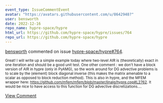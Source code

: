 ```yaml
---
event_type: IssueCommentEvent
avatar: "https://avatars.githubusercontent.com/u/8642948?"
user: bensworth
date: 2022-12-16
repo_name: hypre-space/hypre
html_url: https://github.com/hypre-space/hypre/issues/764
repo_url: https://github.com/hypre-space/hypre
---
```


<a href='https://github.com/bensworth' target='_blank'>bensworth</a> commented on issue <a href='https://github.com/hypre-space/hypre/issues/764' target='_blank'>hypre-space/hypre#764</a>.

<small>Great! I will write up a simple example today where two-level AIR is (theoretically) exact in one iteration and should be a good unit test. One other comment : we don't have a block version of AIR in hypre (only in PyAMG), so the work around for DG advective problems is to scale by the (element) block diagonal inverse (this makes the matrix amenable to a scalar as opposed to block reduction method). This is also in hypre, and the MFEM wrapper here: https://github.com/mfem/mfem/blob/master/linalg/hypre.cpp#L2762. It would be nice to have access to this function for DG advective discretizations....</small>

<a href='https://github.com/hypre-space/hypre/issues/764' target='_blank'>View Comment</a>